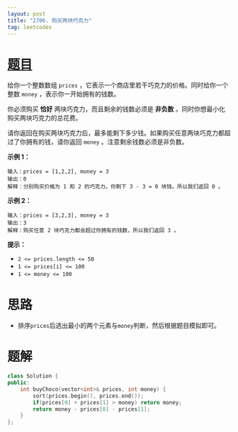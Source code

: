 ```yaml
---
layout: post
title: "2706. 购买两块巧克力"
tag: leetcodes
---
```


# [题目](https://leetcode.cn/problems/buy-two-chocolates/) 

给你一个整数数组 `prices` ，它表示一个商店里若干巧克力的价格。同时给你一个整数 `money` ，表示你一开始拥有的钱数。

你必须购买 **恰好** 两块巧克力，而且剩余的钱数必须是 **非负数** 。同时你想最小化购买两块巧克力的总花费。

请你返回在购买两块巧克力后，最多能剩下多少钱。如果购买任意两块巧克力都超过了你拥有的钱，请你返回 `money` 。注意剩余钱数必须是非负数。

 

**示例 1：**

```
输入：prices = [1,2,2], money = 3
输出：0
解释：分别购买价格为 1 和 2 的巧克力。你剩下 3 - 3 = 0 块钱。所以我们返回 0 。
```

**示例 2：**

```
输入：prices = [3,2,3], money = 3
输出：3
解释：购买任意 2 块巧克力都会超过你拥有的钱数，所以我们返回 3 。
```

 

**提示：**

- `2 <= prices.length <= 50`
- `1 <= prices[i] <= 100`
- `1 <= money <= 100`



# 思路

* 排序`prices`后选出最小的两个元素与`money`判断，然后根据题目模拟即可。



# 题解

```cpp
class Solution {
public:
    int buyChoco(vector<int>& prices, int money) {
        sort(prices.begin(), prices.end());
        if(prices[0] + prices[1] > money) return money;
        return money - prices[0] - prices[1];
    }
};
```


